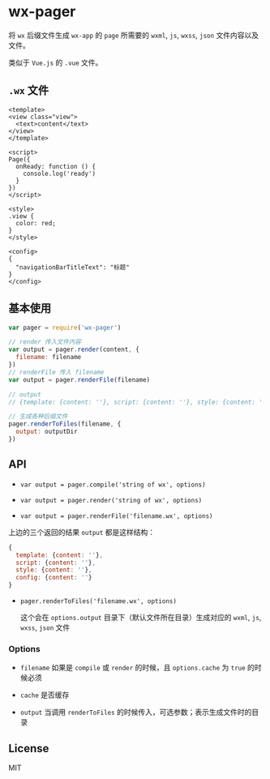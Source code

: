 # wx-pager

将 `wx` 后缀文件生成 `wx-app` 的 `page` 所需要的 `wxml`, `js`, `wxss`, `json` 文件内容以及文件。

类似于 `Vue.js` 的 `.vue` 文件。

## `.wx` 文件

```vue
<template>
<view class="view">
  <text>content</text>
</view>
</template>

<script>
Page({
  onReady: function () {
    console.log('ready')
  }
})
</script>

<style>
.view {
  color: red;
}
</style>

<config>
{
  "navigationBarTitleText": "标题"
}
</config>
```

## 基本使用

```js
var pager = require('wx-pager')

// render 传入文件内容
var output = pager.render(content, {
  filename: filename
})
// renderFile 传入 filename
var output = pager.renderFile(filename)

// output
// {template: {content: ''}, script: {content: ''}, style: {content: ''}, config: {content: ''}}

// 生成各种后缀文件
pager.renderToFiles(filename, {
  output: outputDir
})
```

## API


* `var output = pager.compile('string of wx', options)`

* `var output = pager.render('string of wx', options)`

* `var output = pager.renderFile('filename.wx', options)`

上边的三个返回的结果 `output` 都是这样结构：

```js
{
  template: {content: ''},
  script: {content: ''},
  style: {content: ''},
  config: {content: ''}
}
```

* `pager.renderToFiles('filename.wx', options)`

  这个会在 `options.output` 目录下（默认文件所在目录）生成对应的 `wxml`, `js`, `wxss`, `json` 文件

### Options

* `filename`  如果是 `compile` 或 `render` 的时候，且 `options.cache` 为 `true` 的时候必须

* `cache`  是否缓存

* `output`  当调用 `renderToFiles` 的时候传入，可选参数；表示生成文件时的目录


## License

MIT
